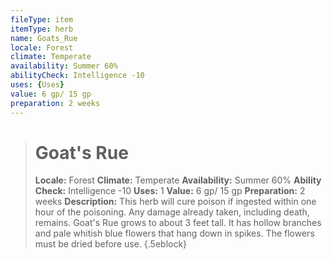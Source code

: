 ```yaml
---
fileType: item
itemType: herb
name: Goats_Rue
locale: Forest
climate: Temperate
availability: Summer 60%
abilityCheck: Intelligence -10
uses: {Uses}
value: 6 gp/ 15 gp
preparation: 2 weeks
---
```

>#  Goat's Rue
>
> **Locale:** Forest
> **Climate:** Temperate
> **Availability:** Summer 60%
> **Ability Check:** Intelligence -10
> **Uses:** 1
> **Value:** 6 gp/ 15 gp
> **Preparation:** 2 weeks
> **Description:** This herb will cure poison if ingested within one hour of the poisoning. Any damage already taken, including death, remains. Goat's Rue grows to about 3 feet tall. It has hollow branches and pale whitish blue flowers that hang down in spikes. The flowers must be dried before use.
{.5eblock}


